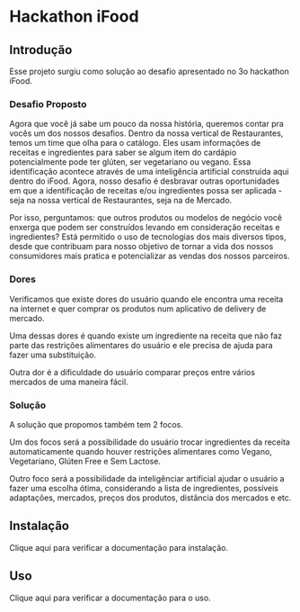 # Hackathon iFood

## Introdução
Esse projeto surgiu como solução ao desafio apresentado no 3o hackathon iFood.

### Desafio Proposto
Agora que você já sabe um pouco da nossa história, queremos contar pra vocês um dos nossos desafios. Dentro da nossa vertical de Restaurantes, temos um time que olha para o catálogo. Eles usam informações de receitas e ingredientes para saber se algum item do cardápio potencialmente pode ter glúten, ser vegetariano ou vegano. Essa identificação acontece através de uma inteligência artificial construida aqui dentro do iFood. Agora, nosso desafio é desbravar outras oportunidades em que a identificação de receitas e/ou ingredientes possa ser aplicada - seja na nossa vertical de Restaurantes, seja na de Mercado.

Por isso, perguntamos: que outros produtos ou modelos de negócio você enxerga que podem ser construídos levando em consideração receitas e ingredientes? Está permitido o uso de tecnologias dos mais diversos tipos, desde que contribuam para nosso objetivo de tornar a vida dos nossos consumidores mais pratica e potencializar as vendas dos nossos parceiros.

### Dores
Verificamos que existe dores do usuário quando ele encontra uma receita na internet e quer comprar os produtos num aplicativo de delivery de mercado.

Uma dessas dores é quando existe um ingrediente na receita que não faz parte das restrições alimentares do usuário e ele precisa de ajuda para fazer uma substituição.

Outra dor é a dificuldade do usuário comparar preços entre vários mercados de uma maneira fácil.

### Solução
A solução que propomos também tem 2 focos.

Um dos focos será a possibilidade do usuário trocar ingredientes da receita automaticamente quando houver restrições alimentares como Vegano, Vegetariano, Glúten Free e Sem Lactose.

Outro foco será a possibilidade da inteligênciar artificial ajudar o usuário a fazer uma escolha ótima, considerando a lista de ingredientes, possíveis adaptações, mercados, preços dos produtos, distância dos mercados e etc.

## Instalação

Clique aqui para verificar a documentação para instalação.

## Uso

Clique aqui para verificar a documentação para o uso.

